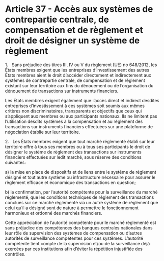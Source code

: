 # Article 37 - Accès aux systèmes de contrepartie centrale, de compensation et de règlement et droit de désigner un système de règlement


1.   Sans préjudice des titres III, IV ou V du règlement (UE) no 648/2012, les États membres exigent que les entreprises d’investissement des autres États membres aient le droit d’accéder directement et indirectement aux systèmes de contrepartie centrale, de compensation et de règlement existant sur leur territoire aux fins du dénouement ou de l’organisation du dénouement de transactions sur instruments financiers.

Les États membres exigent également que l’accès direct et indirect desdites entreprises d’investissement à ces systèmes soit soumis aux mêmes critères non discriminatoires, transparents et objectifs que ceux qui s’appliquent aux membres ou aux participants nationaux. Ils ne limitent pas l’utilisation desdits systèmes à la compensation et au règlement des transactions sur instruments financiers effectuées sur une plateforme de négociation établie sur leur territoire.

2.   Les États membres exigent que tout marché réglementé établi sur leur territoire offre à tous ses membres ou à tous ses participants le droit de désigner le système de règlement des transactions sur instruments financiers effectuées sur ledit marché, sous réserve des conditions suivantes:

a) la mise en place de dispositifs et de liens entre le système de règlement désigné et tout autre système ou infrastructure nécessaire pour assurer le règlement efficace et économique des transactions en question;

b) la confirmation, par l’autorité compétente pour la surveillance du marché réglementé, que les conditions techniques de règlement des transactions conclues sur ce marché réglementé via un autre système de règlement que celui qu’il a désigné sont de nature à permettre le fonctionnement harmonieux et ordonné des marchés financiers.

Cette appréciation de l’autorité compétente pour le marché réglementé est sans préjudice des compétences des banques centrales nationales dans leur rôle de supervision des systèmes de compensation ou d’autres autorités de surveillance compétentes pour ces systèmes. L’autorité compétente tient compte de la supervision et/ou de la surveillance déjà exercées par ces institutions afin d’éviter la répétition injustifiée des contrôles.
